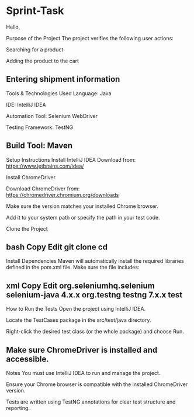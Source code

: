 # Sprint-Task

Hello, 

Purpose of the Project
The project verifies the following user actions:

Searching for a product

Adding the product to the cart

Entering shipment information
--------------------------------------------------------------
Tools & Technologies Used
Language: Java

IDE: IntelliJ IDEA

Automation Tool: Selenium WebDriver

Testing Framework: TestNG

Build Tool: Maven
--------------------------------------------------------------
Setup Instructions
Install IntelliJ IDEA
Download from: https://www.jetbrains.com/idea/

Install ChromeDriver

Download ChromeDriver from: https://chromedriver.chromium.org/downloads

Make sure the version matches your installed Chrome browser.

Add it to your system path or specify the path in your test code.

Clone the Project

bash
Copy
Edit
git clone <your-repo-url>
cd <project-directory>
--------------------------------------------------------------
Install Dependencies Maven will automatically install the required libraries defined in the pom.xml file.
Make sure the file includes:

xml
Copy
Edit
<dependencies>
  <dependency>
    <groupId>org.seleniumhq.selenium</groupId>
    <artifactId>selenium-java</artifactId>
    <version>4.x.x</version>
  </dependency>
  <dependency>
    <groupId>org.testng</groupId>
    <artifactId>testng</artifactId>
    <version>7.x.x</version>
    <scope>test</scope>
  </dependency>
</dependencies>
--------------------------------------------------------------
How to Run the Tests
Open the project using IntelliJ IDEA.

Locate the TestCases package in the src/test/java directory.

Right-click the desired test class (or the whole package) and choose Run.

Make sure ChromeDriver is installed and accessible.
--------------------------------------------------------------

Notes
You must use IntelliJ IDEA to run and manage the project.

Ensure your Chrome browser is compatible with the installed ChromeDriver version.

Tests are written using TestNG annotations for clear test structure and reporting.
